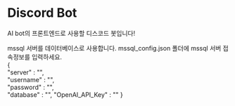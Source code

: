 # Discord Bot
AI bot의 프론트엔드로 사용할 디스코드 봇입니다!

mssql 서버를 데이터베이스로 사용합니다.
mssql_config.json 폴더에 mssql 서버 접속정보를 입력하세요.  
{  
    "server" : "",  
    "username" : "",  
    "password" : "",  
    "database" : "",
    "OpenAI_API_Key" : ""
}  